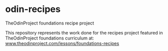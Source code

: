 # odin-recipes
TheOdinProject foundations recipe project

This repository represents the work done for the recipes project featured in TheOdinProject foundations curriculum at:
www.theodinproject.com/lessons/foundations-recipes
